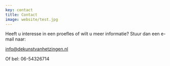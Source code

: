 ```yaml
---
key: contact
title: Contact
image: website/test.jpg
---
```

Heeft u interesse in een proefles of wilt u meer informatie?
Stuur dan een e-mail naar:

info@dekunstvanhetzingen.nl

Of bel: 06-54326714